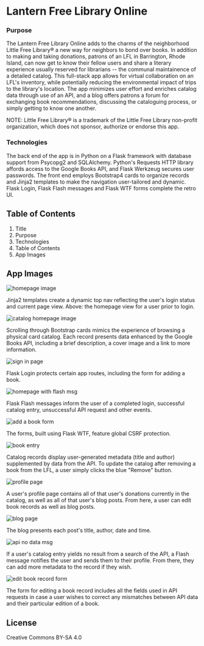 # Lantern Free Library Online

### Purpose

The Lantern Free Library Online adds to the charms of the neighborhood Little Free Library® a new way for neighbors to bond over books. In addition to making and taking donations, patrons of an LFL in Barrington, Rhode Island, can now get to know their fellow users and share a literary experience usually reserved for librarians -- the communal maintainence of a detailed catalog. This full-stack app allows for virtual collaboration on an LFL's inventory, while potentially reducing the environmental impact of trips to the library's location. The app minimizes user effort and enriches catalog data through use of an API, and a blog offers patrons a forum for exchanging book recommendations, discussing the cataloguing process, or simply getting to know one another.

NOTE: Little Free Library® is a trademark of the Little Free Library non-profit organization, which does not sponsor, authorize or endorse this app.

### Technologies

The back end of the app is in Python on a Flask framework with database support from Psycopg2 and SQLAlchemy. Python's Requests HTTP library affords access to the Google Books API, and Flask Werkzeug secures user passwords. The front end employs Bootstrap4 cards to organize records and Jinja2 templates to make the navigation user-tailored and dynamic. Flask Login, Flask Flash messages and Flask WTF forms complete the retro UI.

## Table of Contents

1. Title
2. Purpose
3. Technologies
4. Table of Contents
5. App Images

## App Images

![homepage image](README_images/lantern_home.png)

Jinja2 templates create a dynamic top nav reflecting the user's login status and current page view. Above: the homepage view for a user prior to login.

![catalog homepage image](README_images/lantern_catalog.png)

Scrolling through Bootstrap cards mimics the experience of browsing a physical card catalog. Each record presents data enhanced by the Google Books API, including a brief description, a cover image and a link to more information.

![sign in page](README_images/lantern_signin.png)

Flask Login protects certain app routes, including the form for adding a book.

![homepage with flash msg](README_images/lantern_flash.png)

Flask Flash messages inform the user of a completed login, successful catalog entry, unsuccessful API request and other events.

![add a book form](README_images/lantern_addbook.png)

The forms, built using Flask WTF, feature global CSRF protection.

![book entry](README_images/lantern_book.png)

Catalog records display user-generated metadata (title and author) supplemented by data from the API. To update the catalog after removing a book from the LFL, a user simply clicks the blue "Remove" button. 

![profile page](README_images/lantern_profile.png)

A user's profile page contains all of that user's donations currently in the catalog, as well as all of that user's blog posts. From here, a user can edit book records as well as blog posts.

![blog page](README_images/lantern_blog.png)

The blog presents each post's title, author, date and time.

![api no data msg](README_images/lantern_apierrmsg.png)

If a user's catalog entry yields no result from a search of the API, a Flash message notifies the user and sends them to their profile. From there, they can add more metadata to the record if they wish.

![edit book record form](README_images/lantern_editbook.png)

The form for editing a book record includes all the fields used in API requests in case a user wishes to correct any mismatches between API data and their particular edition of a book.

## License

Creative Commons BY-SA 4.0